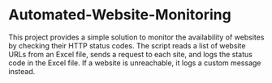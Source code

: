 # Automated-Website-Monitoring

This project provides a simple solution to monitor the availability of websites by checking their HTTP status codes. The script reads a list of website URLs from an Excel file, sends a request to each site, and logs the status code in the Excel file. If a website is unreachable, it logs a custom message instead.
